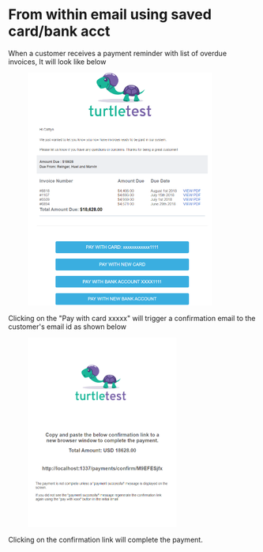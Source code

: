 # From within email using saved card/bank acct

When a customer receives a payment reminder with list of overdue invoices, It will look like below

<figure><img src="../.gitbook/assets/Pay with one click button.png" alt="" width="373"><figcaption></figcaption></figure>

Clicking on the "Pay with card xxxxx" will trigger a confirmation email to the customer's email id as shown below

<figure><img src="../.gitbook/assets/Pay with one click button confirmation.png" alt="" width="301"><figcaption></figcaption></figure>

Clicking on the confirmation link will complete the payment.



